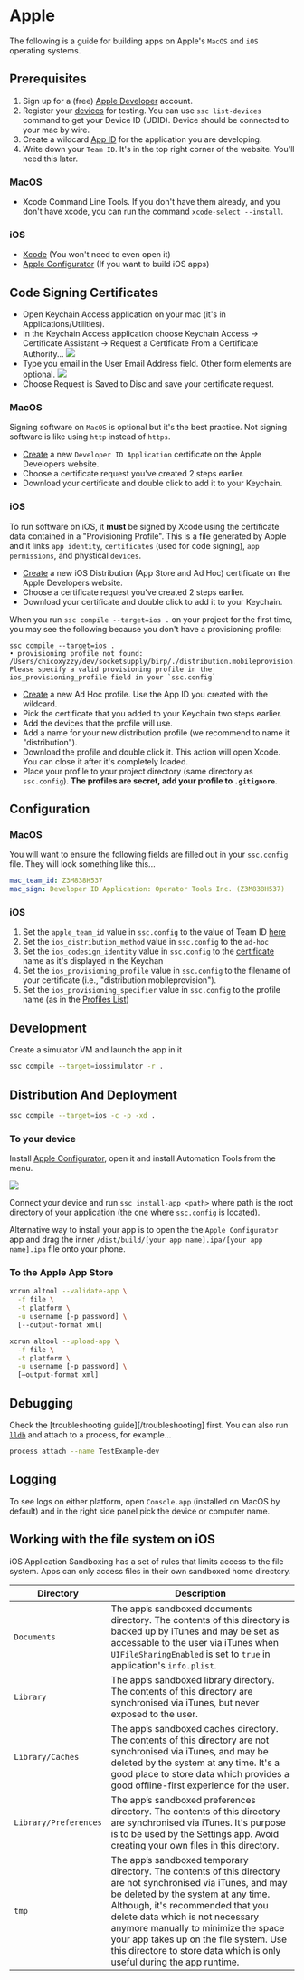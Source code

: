 # Apple

The following is a guide for building apps on Apple's `MacOS` and `iOS`
operating systems.

## Prerequisites

1. Sign up for a (free) [Apple Developer](https://developer.apple.com/) account.
2. Register your [devices][apple-dev-devices-add] for testing. You can use `ssc list-devices`
command to get your Device ID (UDID). Device should be connected to your mac by wire.
3. Create a wildcard [App ID][apple-dev-appid] for the application you are developing.
4. Write down your `Team ID`. It's in the top right corner of the website. You'll need this later.

### MacOS
- Xcode Command Line Tools. If you don't have them already, and you don't have xcode,
you can run the command `xcode-select --install`.

### iOS

- [Xcode](https://developer.apple.com/xcode/resources/) (You won't need to even open it)
- [Apple Configurator][apple-configurator] (If you want to build iOS apps)

## Code Signing Certificates

- Open Keychain Access application on your mac (it's in Applications/Utilities).
- In the Keychain Access application choose Keychain Access -> Certificate Assistant -> Request a Certificate From a Certificate Authority...
![](../images/screenshots/prov-prof-1.png)
- Type you email in the User Email Address field. Other form elements are optional.
![](../images/screenshots/prov-prof-2.png)
- Choose Request is Saved to Disc and save your certificate request.

### MacOS

Signing software on `MacOS` is optional but it's the best practice. Not signing
software is like using `http` instead of `https`.

- [Create][apple-dev-certificates-add] a new `Developer ID Application` certificate
on the Apple Developers website.
- Choose a certificate request you've created 2 steps earlier.
- Download your certificate and double click to add it to your Keychain.

### iOS

To run software on iOS, it **must** be signed by Xcode using the certificate data
contained in a "Provisioning Profile". This is a file generated by Apple and it
links `app identity`, `certificates` (used for code signing), `app permissions`,
and phystical `devices`.

- [Create][apple-dev-certificates-add] a new iOS Distribution (App Store and Ad Hoc) certificate on the Apple Developers website.
- Choose a certificate request you've created 2 steps earlier.
- Download your certificate and double click to add it to your Keychain.

When you run `ssc compile --target=ios .` on your project for the first time, you may see the
following because you don't have a provisioning profile:

```
ssc compile --target=ios .
• provisioning profile not found: /Users/chicoxyzzy/dev/socketsupply/birp/./distribution.mobileprovision. Please specify a valid provisioning profile in the ios_provisioning_profile field in your `ssc.config`
```

- [Create][apple-dev-profiles-add] a new Ad Hoc profile. Use the App ID you created with the wildcard.
- Pick the certificate that you added to your Keychain two steps earlier.
- Add the devices that the profile will use.
- Add a name for your new distribution profile (we recommend to name it "distribution").
- Download the profile and double click it. This action will open Xcode. You can close it after it's completely loaded.
- Place your profile to your project directory (same directory as `ssc.config`). **The profiles are secret, add your profile to `.gitignore`**.

## Configuration

### MacOS

You will want to ensure the following fields are filled out in your `ssc.config`
file. They will look something like this...

```yaml
mac_team_id: Z3M838H537
mac_sign: Developer ID Application: Operator Tools Inc. (Z3M838H537)
```

### iOS

1. Set the `apple_team_id` value in `ssc.config` to the value of Team ID [here][apple-dev-membership]
1. Set the `ios_distribution_method` value in `ssc.config` to the `ad-hoc`
1. Set the `ios_codesign_identity` value in `ssc.config` to the [certificate](#certificate) name as it's displayed in the Keychan
1. Set the `ios_provisioning_profile` value in `ssc.config` to the filename of your certificate (i.e., "distribution.mobileprovision").
1. Set the `ios_provisioning_specifier` value in `ssc.config` to the profile name (as in the [Profiles List][apple-dev-profiles-list])

## Development
Create a simulator VM and launch the app in it

```bash
ssc compile --target=iossimulator -r .
```

## Distribution And Deployment

```bash
ssc compile --target=ios -c -p -xd .
```

### To your device

Install [Apple Configurator][apple-configurator], open it and install Automation Tools from the menu.

![](../images/screenshots/prov-prof-3.png)


Connect your device and run `ssc install-app <path>` where path is the root directory of your application (the one where `ssc.config` is located).

Alternative way to install your app is to open the the `Apple Configurator` app and drag
the inner `/dist/build/[your app name].ipa/[your app name].ipa` file onto your phone.

### To the Apple App Store

```bash
xcrun altool --validate-app \
  -f file \
  -t platform \
  -u username [-p password] \
  [--output-format xml]
```

```bash
xcrun altool --upload-app \
  -f file \
  -t platform \
  -u username [-p password] \
  [—output-format xml]
```

## Debugging

Check the [troubleshooting guide][/troubleshooting] first. You can also run
[`lldb`][lldb] and attach to a process, for example...

```bash
process attach --name TestExample-dev
```

## Logging

To see logs on either platform, open `Console.app` (installed on MacOS by default)
and in the right side panel pick the device or computer name.

## Working with the file system on iOS

iOS Application Sandboxing has a set of rules that limits access to the file system.
Apps can only access files in their own sandboxed home directory.

| Directory | Description |
| --- | --- |
| `Documents` | The app’s sandboxed documents directory. The contents of this directory is backed up by iTunes and may be set as accessable to the user via iTunes when `UIFileSharingEnabled` is set to `true` in application's `info.plist`. |
| `Library` | The app’s sandboxed library directory. The contents of this directory are synchronised via iTunes, but never exposed to the user. |
| `Library/Caches` | The app’s sandboxed caches directory. The contents of this directory are not synchronised via iTunes, and may be deleted by the system at any time. It's a good place to store data which provides a good offline-first experience for the user. |
| `Library/Preferences` | The app’s sandboxed preferences directory. The contents of this directory are synchronised via iTunes. It's purpose is to be used by the Settings app. Avoid creating your own files in this directory. |
| `tmp` | The app’s sandboxed temporary directory. The contents of this directory are not synchronised via iTunes, and may be deleted by the system at any time. Although, it's recommended that you delete data which is not necessary anymore manually to minimize the space your app takes up on the file system. Use this directore to store data which is only useful during the app runtime. |



[apple-dev-membership]:https://developer.apple.com/account/#!/membership/
[apple-dev-devices-add]:https://developer.apple.com/account/resources/devices/add
[apple-dev-appid]:https://developer.apple.com/account/resources/identifiers
[app-store-connect]:https://appstoreconnect.apple.com/apps
[apple-dev-profiles-add]:https://developer.apple.com/account/resources/profiles/add
[apple-dev-certificates-add]:https://developer.apple.com/account/resources/certificates/add
[apple-dev-profiles-list]:https://developer.apple.com/account/resources/profiles/list
[lldb]:https://developer.apple.com/library/archive/documentation/IDEs/Conceptual/gdb_to_lldb_transition_guide/document/lldb-terminal-workflow-tutorial.html
[apple-configurator]:https://apps.apple.com/us/app/apple-configurator/id1037126344
